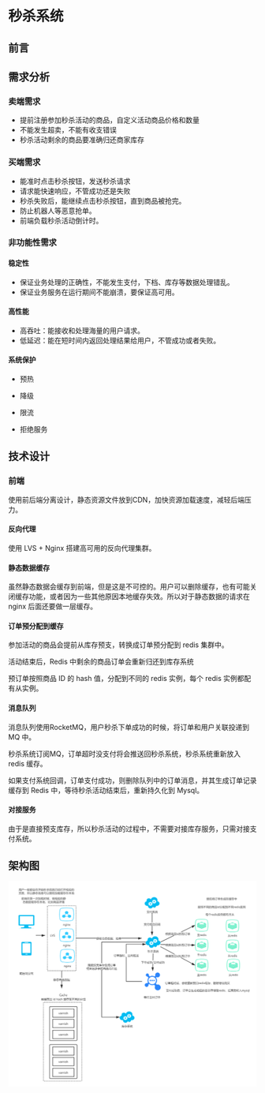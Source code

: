 #  秒杀系统

## 前言



## 需求分析

### 卖端需求

- 提前注册参加秒杀活动的商品，自定义活动商品价格和数量
- 不能发生超卖，不能有收支错误
- 秒杀活动剩余的商品要准确归还商家库存

### 买端需求

- 能准时点击秒杀按钮，发送秒杀请求
- 请求能快速响应，不管成功还是失败
- 秒杀失败后，能继续点击秒杀按钮，直到商品被抢完。
- 防止机器人等恶意抢单。
- 前端负载秒杀活动倒计时。

### 非功能性需求

#### 稳定性

- 保证业务处理的正确性，不能发生支付，下档、库存等数据处理错乱。
- 保证业务服务在运行期间不能崩溃，要保证高可用。

#### 高性能

- 高吞吐：能接收和处理海量的用户请求。
- 低延迟：能在短时间内返回处理结果给用户，不管成功或者失败。

#### 系统保护

- 预热

- 降级
- 限流
- 拒绝服务

## 技术设计

### 前端

使用前后端分离设计，静态资源文件放到CDN，加快资源加载速度，减轻后端压力。

#### 反向代理

使用 LVS + Nginx 搭建高可用的反向代理集群。

#### 静态数据缓存

虽然静态数据会缓存到前端，但是这是不可控的。用户可以删除缓存，也有可能关闭缓存功能，或者因为一些其他原因本地缓存失效。所以对于静态数据的请求在 nginx 后面还要做一层缓存。

#### 订单预分配到缓存

参加活动的商品会提前从库存预支，转换成订单预分配到 redis 集群中。

活动结束后，Redis 中剩余的商品订单会重新归还到库存系统

预订单按照商品 ID 的 hash 值，分配到不同的 redis 实例，每个 redis 实例都配有从实例。

#### 消息队列

消息队列使用RocketMQ，用户秒杀下单成功的时候，将订单和用户关联投递到 MQ 中。

秒杀系统订阅MQ，订单超时没支付将会推送回秒杀系统，秒杀系统重新放入 redis 缓存。

如果支付系统回调，订单支付成功，则删除队列中的订单消息，并其生成订单记录缓存到 Redis 中，等待秒杀活动结束后，重新持久化到 Mysql。

#### 对接服务 

由于是直接预支库存，所以秒杀活动的过程中，不需要对接库存服务，只需对接支付系统。

## 架构图

![](./秒杀.png)



